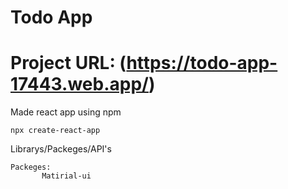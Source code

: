 # Todo App
# Project URL: (https://todo-app-17443.web.app/)

Made react app using npm
```
npx create-react-app
```

Librarys/Packeges/API's
```
Packeges:
       Matirial-ui
```
